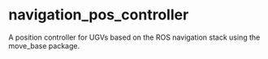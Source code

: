 # navigation_pos_controller

A position controller for UGVs based on the ROS navigation stack using the move_base package.
